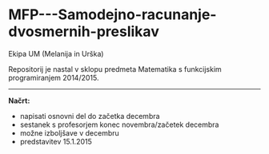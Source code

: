 MFP---Samodejno-racunanje-dvosmernih-preslikav
==============================================
Ekipa UM (Melanija in Urška)

Repositorij je nastal v sklopu predmeta Matematika s funkcijskim programiranjem 2014/2015.
___


**Načrt:**

- napisati osnovni del do začetka decembra
- sestanek s profesorjem konec novembra/začetek decembra
- možne izboljšave v decembru
- predstavitev 15.1.2015
